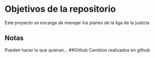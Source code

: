 # Objetivos de la repositorio

Este proyecto se encarga de manejar los planes de la liga de la justicia


## Notas
Pueden hacer lo que quieran...
##Github
Cambios realizados en github
